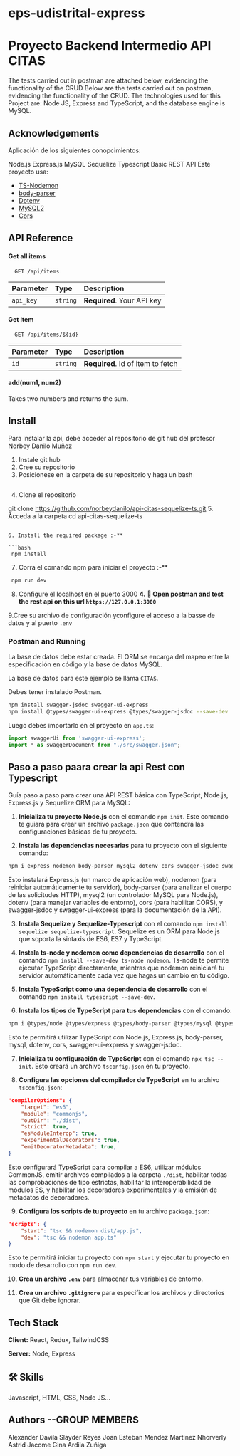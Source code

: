 # eps-udistrital-express

# Proyecto Backend Intermedio API CITAS

The tests carried out in postman are attached below, evidencing the functionality of the CRUD
Below are the tests carried out on postman, evidencing the functionality of the CRUD. The technologies used for this Project are: Node JS, Express and TypeScript, and the database engine is MySQL.

## Acknowledgements

Aplicación de los siguientes conopcimientos:

Node.js
Express.js 
MySQL
Sequelize 
Typescript Basic REST API
Este proyecto usa:
- [TS-Nodemon](https://stackoverflow.com/questions/37979489/how-to-watch-and-reload-ts-node-when-typescript-files-change)
- [body-parser](https://www.npmjs.com/package/body-parser)
- [Dotenv](https://www.npmjs.com/package/dotenv)
- [MySQL2](https://www.npmjs.com/package/mysql2)
- [Cors](https://www.npmjs.com/package/cors)

## API Reference

#### Get all items

```http
  GET /api/items
```

| Parameter | Type     | Description                |
| :-------- | :------- | :------------------------- |
| `api_key` | `string` | **Required**. Your API key |




#### Get item

```http
  GET /api/items/${id}
```

| Parameter | Type     | Description                       |
| :-------- | :------- | :-------------------------------- |
| `id`      | `string` | **Required**. Id of item to fetch |

#### add(num1, num2)

Takes two numbers and returns the sum.


## Install 

Para instalar la api, debe acceder al repositorio de git hub del profesor Norbey Danilo Muñoz

1. Instale git hub 
2. Cree su repositorio 
3. Posicionese en la carpeta de su repositorio y haga un bash
    ```bash
4. Clone el repositorio 

 git clone https://github.com/norbeydanilo/api-citas-sequelize-ts.git
 5. Acceda a la carpeta 
 cd api-citas-sequelize-ts
```

6. Install the required package :-**

```bash
 npm install
```

7. Corra el comando npm para iniciar el proyecto :-**

```bash
 npm run dev
```
8. Configure el localhost en el puerto 3000
**4.** **🎉 Open postman and test the rest api on this url `https://127.0.0.1:3000`**

9.Cree su archivo de configuración yconfigure el acceso a la basse de datos y al puerto `.env` 


### Postman and Running
La base de datos debe estar creada. El ORM se encarga del mapeo entre la especificación en código y la base de datos MySQL.

La base de datos para este ejemplo se llama `CITAS`.

Debes tener instalado Postman.

```bash
npm install swagger-jsdoc swagger-ui-express
npm install @types/swagger-ui-express @types/swagger-jsdoc --save-dev
```

Luego debes importarlo en el proyecto en `app.ts`:

```typescript
import swaggerUi from 'swagger-ui-express';
import * as swaggerDocument from "./src/swagger.json";
```


## Paso a paso paara crear la api Rest con Typescript

Guía paso a paso para crear una API REST básica con TypeScript, Node.js, Express.js y Sequelize ORM para MySQL:

1. **Inicializa tu proyecto Node.js** con el comando `npm init`. Este comando te guiará para crear un archivo `package.json` que contendrá las configuraciones básicas de tu proyecto.

2. **Instala las dependencias necesarias** para tu proyecto con el siguiente comando:
```bash
npm i express nodemon body-parser mysql2 dotenv cors swagger-jsdoc swagger-ui-express
```
Esto instalará Express.js (un marco de aplicación web), nodemon (para reiniciar automáticamente tu servidor), body-parser (para analizar el cuerpo de las solicitudes HTTP), mysql2 (un controlador MySQL para Node.js), dotenv (para manejar variables de entorno), cors (para habilitar CORS), y swagger-jsdoc y swagger-ui-express (para la documentación de la API).

3. **Instala Sequelize y Sequelize-Typescript** con el comando `npm install sequelize sequelize-typescript`. Sequelize es un ORM para Node.js que soporta la sintaxis de ES6, ES7 y TypeScript.

4. **Instala ts-node y nodemon como dependencias de desarrollo** con el comando `npm install --save-dev ts-node nodemon`. Ts-node te permite ejecutar TypeScript directamente, mientras que nodemon reiniciará tu servidor automáticamente cada vez que hagas un cambio en tu código.

5. **Instala TypeScript como una dependencia de desarrollo** con el comando `npm install typescript --save-dev`.

6. **Instala los tipos de TypeScript para tus dependencias** con el comando:
```bash
npm i @types/node @types/express @types/body-parser @types/mysql @types/dotenv @types/cors @types/swagger-ui-express @types/swagger-jsdoc --save-dev
```
Esto te permitirá utilizar TypeScript con Node.js, Express.js, body-parser, mysql, dotenv, cors, swagger-ui-express y swagger-jsdoc.

7. **Inicializa tu configuración de TypeScript** con el comando `npx tsc --init`. Esto creará un archivo `tsconfig.json` en tu proyecto.

8. **Configura las opciones del compilador de TypeScript** en tu archivo `tsconfig.json`:
```json
"compilerOptions": {
    "target": "es6",   
    "module": "commonjs",
    "outDir": "./dist",
    "strict": true,
    "esModuleInterop": true,
    "experimentalDecorators": true,
    "emitDecoratorMetadata": true,
}
```
Esto configurará TypeScript para compilar a ES6, utilizar módulos CommonJS, emitir archivos compilados a la carpeta `./dist`, habilitar todas las comprobaciones de tipo estrictas, habilitar la interoperabilidad de módulos ES, y habilitar los decoradores experimentales y la emisión de metadatos de decoradores.

9. **Configura los scripts de tu proyecto** en tu archivo `package.json`:
```json
"scripts": {
    "start": "tsc && nodemon dist/app.js",
    "dev": "tsc && nodemon app.ts"
}
```
Esto te permitirá iniciar tu proyecto con `npm start` y ejecutar tu proyecto en modo de desarrollo con `npm run dev`.

10. **Crea un archivo `.env`** para almacenar tus variables de entorno.

11. **Crea un archivo `.gitignore`** para especificar los archivos y directorios que Git debe ignorar.


## Tech Stack

**Client:** React, Redux, TailwindCSS

**Server:** Node, Express

## 🛠 Skills
Javascript, HTML, CSS, Node JS...

## Authors --GROUP MEMBERS

Alexander Davila
Slayder Reyes
Joan Esteban Mendez Martinez
Nhorverly Astrid Jacome
Gina Ardila Zuñiga

